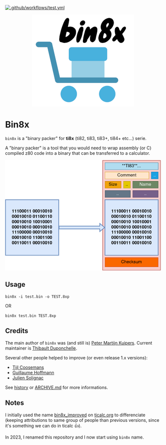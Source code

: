 [![.github/workflows/test.yml](https://github.com/thibaultduponchelle/bin8x_improved/actions/workflows/test.yml/badge.svg)](https://github.com/thibaultduponchelle/bin8x_improved/actions/workflows/test.yml)

<p align="center"><img src="bin8x.png"></p>

# Bin8x
`bin8x` is a "binary packer" for **ti8x** (ti82, ti83, ti83+, ti84+ etc...) serie.

A "binary packer" is a tool that you would need to wrap assembly (or C) compiled z80 code into a binary that can be transferred to a calculator.


<p align="center"><img src="packer.png"></p>


## Usage
`bin8x -i test.bin -o TEST.8xp`

OR

`bin8x test.bin TEST.8xp`

## Credits
The main author of `bin8x` was (and still is) [Peter Martijn Kuipers](https://www.ticalc.org/archives/files/authors/41/4152.html). Current maintainer is [Thibault Duponchelle](https://www.ticalc.org/archives/files/authors/111/11146.html). 

Several other people helped to improve (or even release 1.x versions):
- [Tijl Coosemans](https://www.ticalc.org/archives/files/authors/46/4619.html)
- [Guillaume Hoffmann](https://www.ticalc.org/archives/files/authors/74/7492.html)
- [Julien Solignac](https://www.ticalc.org/archives/files/authors/25/2551.html)

See [history](https://github.com/thibaultduponchelle/bin8x/blob/master/history/README.md) or [ARCHIVE.md](https://github.com/thibaultduponchelle/bin8x_improved/blob/master/ARCHIVE.md) for more informations.

## Notes
I initially used the name [bin8x_improved](https://www.ticalc.org/archives/files/fileinfo/445/44595.html) on [ticalc.org](https://www.ticalc.org/) to differenciate (keeping attributions to same group of people than previous versions, since it's something we can do in ticalc :+1:). 

In 2023, I renamed this repository and I now start using `bin8x` name.



